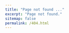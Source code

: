 ```yaml
---
title: "Page not found ..."
excerpt: "Page not found."
sitemap: false
permalink: /404.html
---
```


<div id="random-gif"></div>

<script type="text/javascript">
  const gifs = [
    'https://tenor.com/view/julie-delpy-before-sunset-gif-26737466',
    'https://tenor.com/fr/view/lost-in-translation-lost-in-translation-gifs-scarlet-johansson-bill-murray-rest-gif-8607823',
    'https://tenor.com/fr/view/ewan-mc-gregor-gif-7999749',
    'https://tenor.com/fr/view/hank-moody-gif-3927475',
    'https://tenor.com/fr/view/mr-robot-looking-around-gif-9973481',
    'https://tenor.com/fr/view/bojack-gif-22160592',
    'https://tenor.com/fr/view/the-office-michael-scott-im-okay-im-alright-im-fine-gif-18581730',
    'https://tenor.com/fr/view/outer-wilds-gif-22858957',
    'https://tenor.com/fr/view/fist-pump-the-breakfast-club-john-bender-judd-nelson-gif-16729952',
    'https://tenor.com/fr/view/sopranos-memes-sopranos-tony-soprano-meme-pulp-gif-24753238',
    'https://tenor.com/fr/view/once-upon-a-time-in-america-sergio-leone-noodles-dominic-robert-de-niro-gif-22319326',
    'https://tenor.com/fr/view/mad-men-jon-hamm-don-draper-car-gif-3441563',
    'https://tenor.com/fr/view/chorizombi-umma-thurman-john-travolta-gif-13032650',
    'https://tenor.com/fr/view/tuco-tuco-smile-smile-cigar-the-good-the-bad-the-ugly-gif-27670531',
    'https://tenor.com/fr/view/opening-bell-ding-ding-gif-20424687',
    'https://tenor.com/fr/view/mgsv-big-boss-ocelot-give-me-a-light-cigar-gif-276326837',
    'https://tenor.com/fr/view/american-psycho-gif-19968647',
    'https://tenor.com/fr/view/tomahoop-gif-3017011060640084636',
    'https://tenor.com/fr/view/gifs-hungry-gif-23566617',
    'https://tenor.com/fr/view/letshookup-kiss-cigarette-gif-3522825',
    'https://tenor.com/fr/view/lino-ventura-ventura-guerrin-aldo-la-classe-draguer-palge-gif-26826115',
    'https://tenor.com/fr/view/anakin-skywalker-star-wars-may-gif-23560128',
    'https://tenor.com/fr/view/dragon-ball-gt-goku-goten-gif-25069153',
    'https://tenor.com/fr/view/korosensei-door-close-closed-closing-gif-21135937'
  ];

  const randomGif = gifs[Math.floor(Math.random() * gifs.length)];

  const gifEmbed = `
    <div style="position:relative;padding-bottom:56.25%;height:0;overflow:hidden;max-width:100%;background:#000;margin-top:8px;">
      <iframe src="${randomGif}" frameborder="0" allowfullscreen style="position:absolute;top:0;left:0;width:100%;height:100%;"></iframe>
    </div>
  `;

  document.getElementById('random-gif').innerHTML = gifEmbed;
</script>